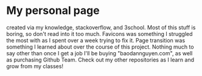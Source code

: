 # My personal page
created via my knowledge, stackoverflow, and 3school. Most of this stuff is boring, so don't read into it too much. Favicons was something I struggled the most with as I spent over a week trying to fix it. Page transition was something I learned about over the course of this project. Nothing much to say other than once I get a job I'll be buying "baodannguyen.com", as well as purchasing Github Team. Check out my other repositories as I learn and grow from my classes!
